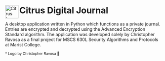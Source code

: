 <div>
       <p float='left'>
              <img
                     align="left"
                     width="43"
                     src="https://piskel-imgstore-b.appspot.com/img/5a964dd1-c0e5-11ec-9d78-d53fcae61d83.gif"
                     alt="Citrus Logo"
              />
       <h1>Citrus Digital Journal</h1>
       </p>
</div>

A desktop application written in Python which functions as a private journal. Entries are encrypted and decrypted using the Advanced Encryption Standard algorithm. The application was developed solely by Christopher Ravosa as a final project for MSCS 630L Security Algorithms and Protocols at Marist College.

<sub>\* Logo by Christopher Ravosa :cowboy_hat_face:</sub>

